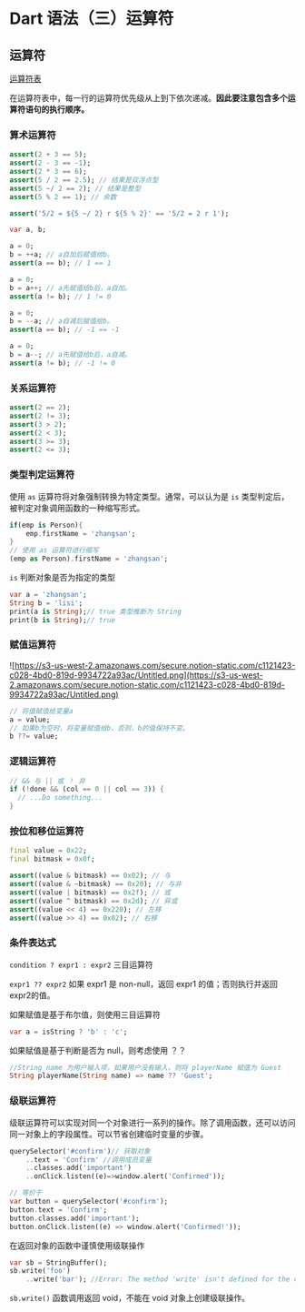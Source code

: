 # Dart 语法（三）运算符

## 运算符

[运算符表](https://www.notion.so/463ad52368f1478ea81ef2f75bc19db7)

在运算符表中，每一行的运算符优先级从上到下依次递减。**因此要注意包含多个运算符语句的执行顺序。**

### 算术运算符

```dart
assert(2 + 3 == 5);
assert(2 - 3 == -1);
assert(2 * 3 == 6);
assert(5 / 2 == 2.5); // 结果是双浮点型
assert(5 ~/ 2 == 2); // 结果是整型
assert(5 % 2 == 1); // 余数

assert('5/2 = ${5 ~/ 2} r ${5 % 2}' == '5/2 = 2 r 1');
```

```dart
var a, b;

a = 0;
b = ++a; // a自加后赋值给b。
assert(a == b); // 1 == 1

a = 0;
b = a++; // a先赋值给b后，a自加。
assert(a != b); // 1 != 0

a = 0;
b = --a; // a自减后赋值给b。
assert(a == b); // -1 == -1

a = 0;
b = a--; // a先赋值给b后，a自减。
assert(a != b); // -1 != 0
```

### 关系运算符

```dart
assert(2 == 2);
assert(2 != 3);
assert(3 > 2);
assert(2 < 3);
assert(3 >= 3);
assert(2 <= 3);
```

### 类型判定运算符

使用 `as` 运算符将对象强制转换为特定类型。通常，可以认为是 `is` 类型判定后，被判定对象调用函数的一种缩写形式。

```dart
if(emp is Person){
	emp.firstName = 'zhangsan';
}
// 使用 as 运算符进行缩写
(emp as Person).firstName = 'zhangsan';
```

`is` 判断对象是否为指定的类型

```dart
var a = 'zhangsan';
String b = 'lisi';
print(a is String);// true 类型推断为 String
print(b is String);// true
```

### 赋值运算符

![https://s3-us-west-2.amazonaws.com/secure.notion-static.com/c1121423-c028-4bd0-819d-9934722a93ac/Untitled.png](https://s3-us-west-2.amazonaws.com/secure.notion-static.com/c1121423-c028-4bd0-819d-9934722a93ac/Untitled.png)

```dart
// 将值赋值给变量a
a = value;
// 如果b为空时，将变量赋值给b，否则，b的值保持不变。
b ??= value;
```

### 逻辑运算符

```dart
// && 与 || 或 ！ 非
if (!done && (col == 0 || col == 3)) {
  // ...Do something...
}
```

### 按位和移位运算符

```dart
final value = 0x22;
final bitmask = 0x0f;

assert((value & bitmask) == 0x02); // 与
assert((value & ~bitmask) == 0x20); // 与非
assert((value | bitmask) == 0x2f); // 或
assert((value ^ bitmask) == 0x2d); // 异或
assert((value << 4) == 0x220); // 左移
assert((value >> 4) == 0x02); // 右移
```

### 条件表达式

`condition ? expr1 : expr2` 三目运算符

`expr1 ?? expr2` 如果 expr1 是 non-null，返回 expr1 的值；否则执行并返回 expr2的值。

如果赋值是基于布尔值，则使用三目运算符

```dart
var a = isString ? 'b' : 'c';
```

如果赋值是基于判断是否为 null，则考虑使用 ？？

```dart
//String name 为用户输入项，如果用户没有输入，则将 playerName 赋值为 Guest
String playerName(String name) => name ?? 'Guest';
```

### 级联运算符

级联运算符可以实现对同一个对象进行一系列的操作。除了调用函数，还可以访问同一对象上的字段属性。可以节省创建临时变量的步骤。

```dart
querySelector('#confirm')// 获取对象
	..text = 'Confirm' //调用成员变量
	..classes.add('important')
	..onClick.listen((e)=>window.alert('Confirmed'));

// 等价于
var button = querySelector('#confirm');
button.text = 'Confirm';
button.classes.add('important');
button.onClick.listen((e) => window.alert('Confirmed!'));
```

在返回对象的函数中谨慎使用级联操作

```dart
var sb = StringBuffer();
sb.write('foo')
	..write('bar'); //Error: The method 'write' isn't defined for the class 'void'.
```

`sb.write()` 函数调用返回 void，不能在 void 对象上创建级联操作。